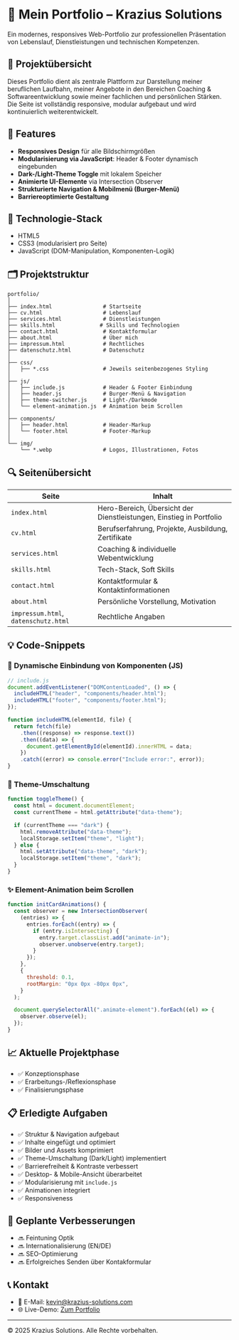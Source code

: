 # 💼 Mein Portfolio – Krazius Solutions

Ein modernes, responsives Web-Portfolio zur professionellen Präsentation von Lebenslauf, Dienstleistungen und technischen Kompetenzen.

## 📌 Projektübersicht

Dieses Portfolio dient als zentrale Plattform zur Darstellung meiner beruflichen Laufbahn, meiner Angebote in den Bereichen Coaching & Softwareentwicklung sowie meiner fachlichen und persönlichen Stärken. Die Seite ist vollständig responsive, modular aufgebaut und wird kontinuierlich weiterentwickelt.

## 🌟 Features

- **Responsives Design** für alle Bildschirmgrößen
- **Modularisierung via JavaScript**: Header & Footer dynamisch eingebunden
- **Dark-/Light-Theme Toggle** mit lokalem Speicher
- **Animierte UI-Elemente** via Intersection Observer
- **Strukturierte Navigation & Mobilmenü (Burger-Menü)**
- **Barriereoptimierte Gestaltung**

## 🔧 Technologie-Stack

- HTML5
- CSS3 (modularisiert pro Seite)
- JavaScript (DOM-Manipulation, Komponenten-Logik)

## 🗂️ Projektstruktur

```
portfolio/
│
├── index.html                # Startseite
├── cv.html                   # Lebenslauf
├── services.html             # Dienstleistungen
├── skills.html              # Skills und Technologien
├── contact.html              # Kontaktformular
├── about.html                # Über mich
├── impressum.html            # Rechtliches
├── datenschutz.html          # Datenschutz
│
├── css/
│   ├── *.css                 # Jeweils seitenbezogenes Styling
│
├── js/
│   ├── include.js            # Header & Footer Einbindung
│   ├── header.js             # Burger-Menü & Navigation
│   ├── theme-switcher.js     # Light-/Darkmode
│   └── element-animation.js  # Animation beim Scrollen
│
├── components/
│   ├── header.html           # Header-Markup
│   └── footer.html           # Footer-Markup
│
└── img/
    └── *.webp                # Logos, Illustrationen, Fotos
```

## 🔍 Seitenübersicht

| Seite                                | Inhalt                                                              |
| ------------------------------------ | ------------------------------------------------------------------- |
| `index.html`                         | Hero-Bereich, Übersicht der Dienstleistungen, Einstieg in Portfolio |
| `cv.html`                            | Berufserfahrung, Projekte, Ausbildung, Zertifikate                  |
| `services.html`                      | Coaching & individuelle Webentwicklung                              |
| `skills.html`                        | Tech-Stack, Soft Skills                                             |
| `contact.html`                       | Kontaktformular & Kontaktinformationen                              |
| `about.html`                         | Persönliche Vorstellung, Motivation                                 |
| `impressum.html`, `datenschutz.html` | Rechtliche Angaben                                                  |

## 💡 Code-Snippets

### 🔁 Dynamische Einbindung von Komponenten (JS)

```javascript
// include.js
document.addEventListener("DOMContentLoaded", () => {
  includeHTML("header", "components/header.html");
  includeHTML("footer", "components/footer.html");
});

function includeHTML(elementId, file) {
  return fetch(file)
    .then((response) => response.text())
    .then((data) => {
      document.getElementById(elementId).innerHTML = data;
    })
    .catch((error) => console.error("Include error:", error));
}
```

### 🎨 Theme-Umschaltung

```javascript
function toggleTheme() {
  const html = document.documentElement;
  const currentTheme = html.getAttribute("data-theme");

  if (currentTheme === "dark") {
    html.removeAttribute("data-theme");
    localStorage.setItem("theme", "light");
  } else {
    html.setAttribute("data-theme", "dark");
    localStorage.setItem("theme", "dark");
  }
}
```

### ✨ Element-Animation beim Scrollen

```javascript
function initCardAnimations() {
  const observer = new IntersectionObserver(
    (entries) => {
      entries.forEach((entry) => {
        if (entry.isIntersecting) {
          entry.target.classList.add("animate-in");
          observer.unobserve(entry.target);
        }
      });
    },
    {
      threshold: 0.1,
      rootMargin: "0px 0px -80px 0px",
    }
  );

  document.querySelectorAll(".animate-element").forEach((el) => {
    observer.observe(el);
  });
}
```

## 📈 Aktuelle Projektphase

- ✅ Konzeptionsphase
- ✅ Erarbeitungs-/Reflexionsphase
- ✅ Finalisierungsphase

## 📋 Erledigte Aufgaben

- ✅ Struktur & Navigation aufgebaut
- ✅ Inhalte eingefügt und optimiert
- ✅ Bilder und Assets komprimiert
- ✅ Theme-Umschaltung (Dark/Light) implementiert
- ✅ Barrierefreiheit & Kontraste verbessert
- ✅ Desktop- & Mobile-Ansicht überarbeitet
- ✅ Modularisierung mit `include.js`
- ✅ Animationen integriert
- ✅ Responsiveness

## 🔧 Geplante Verbesserungen

- 🔜 Feintuning Optik
- 🔜 Internationalisierung (EN/DE)
- 🔜 SEO-Optimierung
- 🔜 Erfolgreiches Senden über Kontakformular

## 📞 Kontakt

- 📧 E-Mail: [kevin@krazius-solutions.com](mailto:kevin@krazius-solutions.com)
- 🌐 Live-Demo: [Zum Portfolio](https://iu-webprogrammierung.github.io/webprogrammierung-dieKrake/)

---

© 2025 Krazius Solutions. Alle Rechte vorbehalten.
